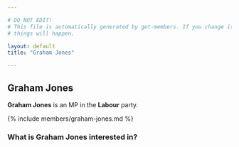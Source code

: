 ```yaml
---

# DO NOT EDIT!
# This file is automatically generated by get-members. If you change it, bad
# things will happen.

layout: default
title: "Graham Jones"

---
```


## Graham Jones

**Graham Jones** is an MP in the **Labour** party.

{% include members/graham-jones.md %}

### What is Graham Jones interested in?


